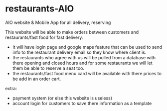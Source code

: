 # restaurants-AIO
AIO website & Mobile App for all delivery, reserving

This website will be able to make orders between customers and restaurants/fast food for fast delivery.
- It will have login page and google maps feature that can be used to send info to the restaurant delivery email so they know where client is.
- the restaurants who agree with us will be pulled from a database with there opening and closed hours and for some restaurants we will let them be able to reserve a seat too.
- the restaurants/fast food menu card will be available with there prices to be add in an order cart.


extra:
- payment system (or else this website is useless)
- account login for customers to save there information as a template
